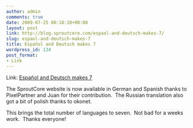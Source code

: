 ```yaml
---
author: admin
comments: true
date: 2009-07-25 00:18:10+00:00
layout: post
link: http://blog.sproutcore.com/espaol-and-deutsch-makes-7/
slug: espaol-and-deutsch-makes-7
title: Español and Deutsch makes 7
wordpress_id: 134
post_format:
- Link
---
```


Link: [Español and Deutsch makes 7](http://www.sproutcore.com/home/es/)

		

The SproutCore website is now available in German and Spanish thanks to PixelPartner and Juan for their contribution.  The Russian translation also got a bit of polish thanks to okonet.




This brings the total number of languages to seven.  Not bad for a weeks work.  Thanks everyone!
